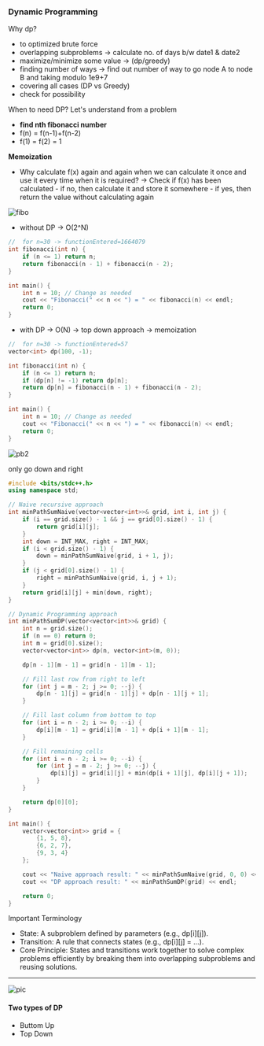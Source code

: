 ### Dynamic Programming

Why dp?

- to optimized brute force
- overlapping subproblems
  -> calculate no. of days b/w date1 & date2
- maximize/minimize some value -> (dp/greedy)
- finding number of ways
  -> find out number of way to go node A to node B and taking modulo 1e9+7
- covering all cases (DP vs Greedy)
- check for possibility

When to need DP?
Let's understand from a problem

- <b>find nth fibonacci number</b>
- f(n) = f(n-1)+f(n-2)
- f(1) = f(2) = 1

<b>Memoization</b>

- Why calculate f(x) again and again when we can calculate it once and use it every time when it is required?
  -> Check if f(x) has been calculated - if no, then calculate it and store it somewhere - if yes, then return the value without calculating again

![fibo](https://miro.medium.com/v2/resize:fit:617/1*EmGt1nAA3PNd0dcgE24wAw.png)

- without DP -> O(2^N)

```cpp
//  for n=30 -> functionEntered=1664079
int fibonacci(int n) {
    if (n <= 1) return n;
    return fibonacci(n - 1) + fibonacci(n - 2);
}

int main() {
    int n = 10; // Change as needed
    cout << "Fibonacci(" << n << ") = " << fibonacci(n) << endl;
    return 0;
}

```

- with DP -> O(N) -> top down approach
  -> memoization

```cpp
//  for n=30 -> functionEntered=57
vector<int> dp(100, -1);

int fibonacci(int n) {
    if (n <= 1) return n;
    if (dp[n] != -1) return dp[n];
    return dp[n] = fibonacci(n - 1) + fibonacci(n - 2);
}

int main() {
    int n = 10; // Change as needed
    cout << "Fibonacci(" << n << ") = " << fibonacci(n) << endl;
    return 0;
}

```

![pb2](https://i.ibb.co.com/chQRvTcB/Screenshot-from-2025-03-05-14-41-40.png)

only go down and right

```cpp
#include <bits/stdc++.h>
using namespace std;

// Naive recursive approach
int minPathSumNaive(vector<vector<int>>& grid, int i, int j) {
    if (i == grid.size() - 1 && j == grid[0].size() - 1) {
        return grid[i][j];
    }
    int down = INT_MAX, right = INT_MAX;
    if (i < grid.size() - 1) {
        down = minPathSumNaive(grid, i + 1, j);
    }
    if (j < grid[0].size() - 1) {
        right = minPathSumNaive(grid, i, j + 1);
    }
    return grid[i][j] + min(down, right);
}

// Dynamic Programming approach
int minPathSumDP(vector<vector<int>>& grid) {
    int n = grid.size();
    if (n == 0) return 0;
    int m = grid[0].size();
    vector<vector<int>> dp(n, vector<int>(m, 0));

    dp[n - 1][m - 1] = grid[n - 1][m - 1];

    // Fill last row from right to left
    for (int j = m - 2; j >= 0; --j) {
        dp[n - 1][j] = grid[n - 1][j] + dp[n - 1][j + 1];
    }

    // Fill last column from bottom to top
    for (int i = n - 2; i >= 0; --i) {
        dp[i][m - 1] = grid[i][m - 1] + dp[i + 1][m - 1];
    }

    // Fill remaining cells
    for (int i = n - 2; i >= 0; --i) {
        for (int j = m - 2; j >= 0; --j) {
            dp[i][j] = grid[i][j] + min(dp[i + 1][j], dp[i][j + 1]);
        }
    }

    return dp[0][0];
}

int main() {
    vector<vector<int>> grid = {
        {1, 5, 8},
        {6, 2, 7},
        {9, 3, 4}
    };

    cout << "Naive approach result: " << minPathSumNaive(grid, 0, 0) << endl;
    cout << "DP approach result: " << minPathSumDP(grid) << endl;

    return 0;
}
```

Important Terminology

- State: A subproblem defined by parameters (e.g., dp[i][j]).
- Transition: A rule that connects states (e.g., dp[i][j] = ...).
- Core Principle: States and transitions work together to solve complex problems efficiently by breaking them into overlapping subproblems and reusing solutions.

---

![pic](https://i.ibb.co.com/9kVgjd4p/Screenshot-from-2025-03-23-16-16-13.png)

#### Two types of DP

- Buttom Up
- Top Down

